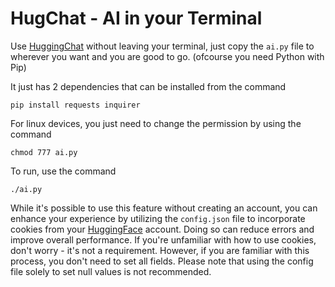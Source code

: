 # HugChat - AI in your Terminal

Use [HuggingChat](https://huggingface.co/chat) without leaving your terminal, just copy the `ai.py` file to wherever you want and you are good to go. (ofcourse you need Python with Pip)

It just has 2 dependencies that can be installed from the command

```
pip install requests inquirer
```

For linux devices, you just need to change the permission by using the command

```
chmod 777 ai.py
```

To run, use the command

```
./ai.py
```

While it's possible to use this feature without creating an account, you can enhance your experience by utilizing the `config.json` file to incorporate cookies from your [HuggingFace](https://huggingface.co/) account. Doing so can reduce errors and improve overall performance. If you're unfamiliar with how to use cookies, don't worry - it's not a requirement. However, if you are familiar with this process, you don't need to set all fields. Please note that using the config file solely to set null values is not recommended.

